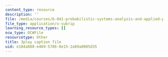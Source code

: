 ```yaml
---
content_type: resource
description: ''
file: /media/courses/6-041-probabilistic-systems-analysis-and-applied-probability-fall-2010/e184a888e46957868e152a69a0085d35_ZulMqrvP-Pk.vtt
file_type: application/x-subrip
learning_resource_types: []
ocw_type: OCWFile
resourcetype: Other
title: 3play caption file
uid: e184a888-e469-5786-8e15-2a69a0085d35
---
```

